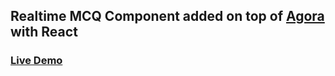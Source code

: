 ## Realtime MCQ Component added on top of [Agora](https://www.agora.io/en/) with React

### [Live Demo](https://video-chat-app-react-agora.netlify.app)
